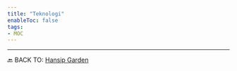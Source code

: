 ```yaml
---
title: "Teknologi"
enableToc: false
tags:
- MOC
---
```






---
🔙 BACK TO: [Hansip Garden](https://garden.hansip.net/)